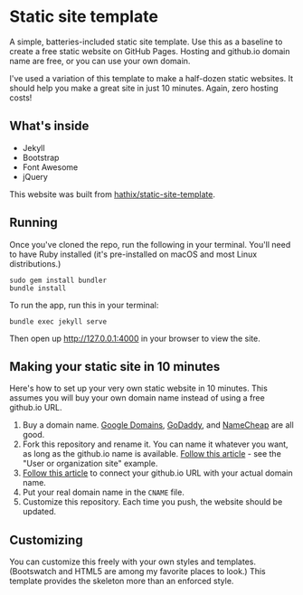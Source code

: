 # Static site template

A simple, batteries-included static site template. Use this as a baseline
to create a free static website on GitHub Pages. Hosting and github.io domain name
are free, or you can use your own domain.

I've used a variation of this template to make a half-dozen static websites.
It should help you make a great site in just 10 minutes. Again, zero hosting
costs!

## What's inside

* Jekyll
* Bootstrap
* Font Awesome
* jQuery

This website was built from [hathix/static-site-template](https://github.com/hathix/static-site-template).

## Running

Once you've cloned the repo, run the following in your terminal. You'll need to have Ruby installed (it's pre-installed on macOS and most Linux distributions.)

```
sudo gem install bundler
bundle install
```

To run the app, run this in your terminal:

```
bundle exec jekyll serve
```

Then open up <http://127.0.0.1:4000> in your browser to view the site.

## Making your static site in 10 minutes

Here's how to set up your very own static website in 10 minutes. This assumes you
will buy your own domain name instead of using a free github.io URL.

1. Buy a domain name. [Google Domains](https://domains.google/#/), [GoDaddy](https://www.godaddy.com/), and [NameCheap](https://www.namecheap.com/) are all good.
1. Fork this repository and rename it. You can name it whatever you want, as long as the github.io name is available. [Follow this article](https://pages.github.com/) - see the "User or organization site" example.
1. [Follow this article](https://help.github.com/articles/setting-up-an-apex-domain/) to connect your github.io URL with your actual domain name.
1. Put your real domain name in the `CNAME` file.
1. Customize this repository. Each time you push, the website should be updated.


## Customizing

You can customize this freely with your own styles and templates. (Bootswatch
  and HTML5 are among my favorite places to look.) This template provides the
  skeleton more than an enforced style.
